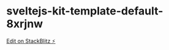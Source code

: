 # sveltejs-kit-template-default-8xrjnw

[Edit on StackBlitz ⚡️](https://stackblitz.com/edit/sveltejs-kit-template-default-8xrjnw)